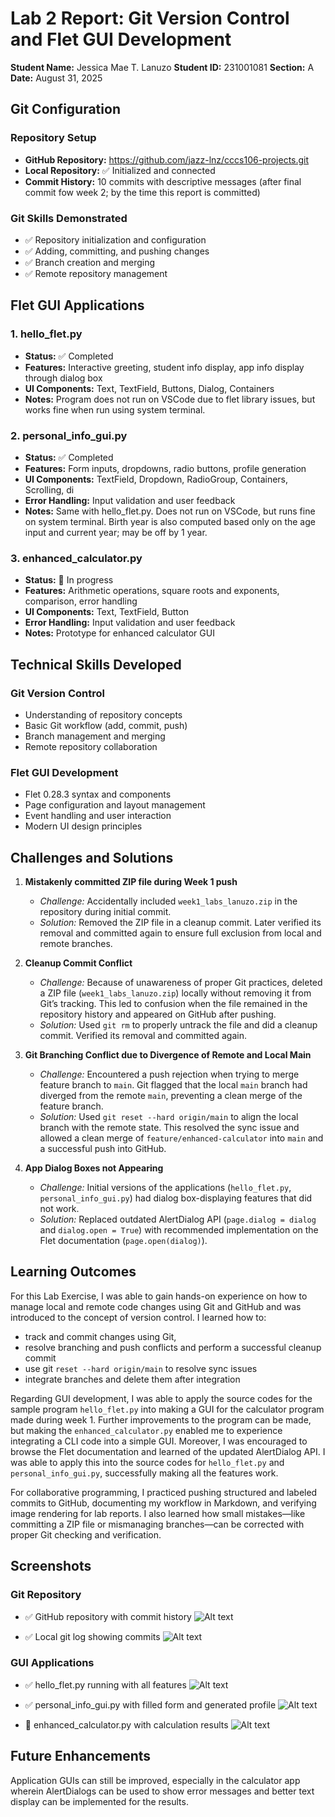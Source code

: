 # Lab 2 Report: Git Version Control and Flet GUI Development

**Student Name:** Jessica Mae T. Lanuzo
**Student ID:** 231001081
**Section:** A
**Date:** August 31, 2025

## Git Configuration

### Repository Setup
- **GitHub Repository:** https://github.com/jazz-lnz/cccs106-projects.git
- **Local Repository:** ✅ Initialized and connected
- **Commit History:** 10 commits with descriptive messages (after final commit fow week 2; by the time this report is committed)

### Git Skills Demonstrated
- ✅ Repository initialization and configuration
- ✅ Adding, committing, and pushing changes
- ✅ Branch creation and merging
- ✅ Remote repository management

## Flet GUI Applications

### 1. hello_flet.py
- **Status:** ✅ Completed
- **Features:** Interactive greeting, student info display, app info display through dialog box
- **UI Components:** Text, TextField, Buttons, Dialog, Containers
- **Notes:** Program does not run on VSCode due to flet library issues, but works fine when run using system terminal.

### 2. personal_info_gui.py
- **Status:** ✅ Completed
- **Features:** Form inputs, dropdowns, radio buttons, profile generation
- **UI Components:** TextField, Dropdown, RadioGroup, Containers, Scrolling, di
- **Error Handling:** Input validation and user feedback
- **Notes:** Same with hello_flet.py. Does not run on VSCode, but runs fine on system terminal. Birth year is also computed based only on the age input and current year; may be off by 1 year.

### 3. enhanced_calculator.py
- **Status:** 🔄 In progress 
- **Features:** Arithmetic operations, square roots and exponents, comparison, error handling
- **UI Components:** Text, TextField, Button
- **Error Handling:** Input validation and user feedback
- **Notes:** Prototype for enhanced calculator GUI

## Technical Skills Developed

### Git Version Control
- Understanding of repository concepts
- Basic Git workflow (add, commit, push)
- Branch management and merging
- Remote repository collaboration

### Flet GUI Development
- Flet 0.28.3 syntax and components
- Page configuration and layout management
- Event handling and user interaction
- Modern UI design principles

## Challenges and Solutions

1. **Mistakenly committed ZIP file during Week 1 push**
    - *Challenge:* Accidentally included `week1_labs_lanuzo.zip` in the repository during initial commit.
    - *Solution:* Removed the ZIP file in a cleanup commit. Later verified its removal and committed again to ensure full exclusion from local and remote branches.

1. **Cleanup Commit Conflict**
    - *Challenge:* Because of unawareness of proper Git practices, deleted a ZIP file (`week1_labs_lanuzo.zip`) locally without removing it from Git’s tracking. This led to confusion when the file remained in the repository history and appeared on GitHub after pushing.
    - *Solution:* Used `git rm` to properly untrack the file and did a cleanup commit. Verified its removal and committed again.

1. **Git Branching Conflict due to Divergence of Remote and Local Main**
    - *Challenge:* Encountered a push rejection when trying to merge feature branch to `main`. Git flagged that the local `main` branch had diverged from the remote `main`, preventing a clean merge of the feature branch.
    - *Solution:* Used `git reset --hard origin/main` to align the local branch with the remote state. This resolved the sync issue and allowed a clean merge of `feature/enhanced-calculator` into `main` and a successful push into GitHub.

1. **App Dialog Boxes not Appearing**
    - *Challenge:* Initial versions of the applications (`hello_flet.py`, `personal_info_gui.py`) had dialog box-displaying features that did not work. 
    - *Solution:* Replaced outdated AlertDialog API (`page.dialog = dialog` and `dialog.open = True`) with recommended implementation on the Flet documentation (`page.open(dialog)`).

 

## Learning Outcomes


For this Lab Exercise, I was able to gain hands-on experience on how to manage local and remote code changes using Git and GitHub and was introduced to the concept of version control. I learned how to:
- track and commit changes using Git,
- resolve branching and push conflicts and perform a successful cleanup commit
- use git `reset --hard origin/main` to resolve sync issues
- integrate branches and delete them after integration

Regarding GUI development, I was able to apply the source codes for the sample program `hello_flet.py` into making a GUI for the calculator program made during week 1. Further improvements to the program can be made, but making the `enhanced_calculator.py` enabled me to experience integrating a CLI code into a simple GUI. Moreover, I was encouraged to browse the Flet documentation and learned of the updated AlertDialog API. I was able to apply this into the source codes for `hello_flet.py` and `personal_info_gui.py`, successfully making all the features work.

For collaborative programming, I practiced pushing structured and labeled commits to GitHub, documenting my workflow in Markdown, and verifying image rendering for lab reports. I also learned how small mistakes—like committing a ZIP file or mismanaging branches—can be corrected with proper Git checking and verification.



## Screenshots

### Git Repository
- ✅ GitHub repository with commit history
![Alt text](lab2_screenshots/repository.png "")

- ✅ Local git log showing commits
![Alt text](lab2_screenshots/commit_logs.png "")

### GUI Applications
- ✅ hello_flet.py running with all features
![Alt text](lab2_screenshots/hello_flet_output.png "")

- ✅ personal_info_gui.py with filled form and generated profile
![Alt text](lab2_screenshots/personal_info_gui_output.png "")

- 🔄 enhanced_calculator.py with calculation results
![Alt text](lab2_screenshots/enhanced_calculator_output.png "")

## Future Enhancements

Application GUIs can still be improved, especially in the calculator app wherein AlertDialogs can be used to show error messages and better text display can be implemented for the results.